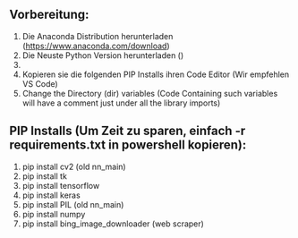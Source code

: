 ## Vorbereitung:
1. Die Anaconda Distribution herunterladen (https://www.anaconda.com/download)
2. Die Neuste Python Version herunterladen ()
3. 
4. Kopieren sie die folgenden PIP Installs ihren Code Editor (Wir empfehlen VS Code)
5. Change the Directory (dir) variables (Code Containing such variables will have a comment just under all the library imports)

## PIP Installs (Um Zeit zu sparen, einfach -r requirements.txt in powershell kopieren):
1.  pip install cv2 (old nn_main)
2.  pip install tk
3.  pip install tensorflow
4.  pip install keras
5.  pip install PIL (old nn_main)
6.  pip install numpy
7.  pip install bing_image_downloader (web scraper) 

